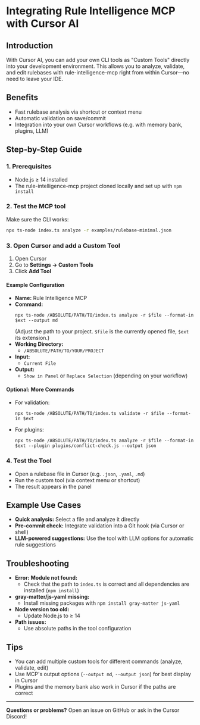 # Integrating Rule Intelligence MCP with Cursor AI

## Introduction

With Cursor AI, you can add your own CLI tools as "Custom Tools" directly into your development environment. This allows you to analyze, validate, and edit rulebases with rule-intelligence-mcp right from within Cursor—no need to leave your IDE.

## Benefits
- Fast rulebase analysis via shortcut or context menu
- Automatic validation on save/commit
- Integration into your own Cursor workflows (e.g. with memory bank, plugins, LLM)

## Step-by-Step Guide

### 1. Prerequisites
- Node.js ≥ 14 installed
- The rule-intelligence-mcp project cloned locally and set up with `npm install`

### 2. Test the MCP tool
Make sure the CLI works:
```bash
npx ts-node index.ts analyze -r examples/rulebase-minimal.json
```

### 3. Open Cursor and add a Custom Tool
1. Open Cursor
2. Go to **Settings → Custom Tools**
3. Click **Add Tool**

#### Example Configuration
- **Name:** Rule Intelligence MCP
- **Command:**
  ```
  npx ts-node /ABSOLUTE/PATH/TO/index.ts analyze -r $file --format-in $ext --output md
  ```
  (Adjust the path to your project. `$file` is the currently opened file, `$ext` its extension.)
- **Working Directory:**
  - `/ABSOLUTE/PATH/TO/YOUR/PROJECT`
- **Input:**
  - `Current File`
- **Output:**
  - `Show in Panel` or `Replace Selection` (depending on your workflow)

#### Optional: More Commands
- For validation:
  ```
  npx ts-node /ABSOLUTE/PATH/TO/index.ts validate -r $file --format-in $ext
  ```
- For plugins:
  ```
  npx ts-node /ABSOLUTE/PATH/TO/index.ts analyze -r $file --format-in $ext --plugin plugins/conflict-check.js --output json
  ```

### 4. Test the Tool
- Open a rulebase file in Cursor (e.g. `.json`, `.yaml`, `.md`)
- Run the custom tool (via context menu or shortcut)
- The result appears in the panel

## Example Use Cases
- **Quick analysis:** Select a file and analyze it directly
- **Pre-commit check:** Integrate validation into a Git hook (via Cursor or shell)
- **LLM-powered suggestions:** Use the tool with LLM options for automatic rule suggestions

## Troubleshooting
- **Error: Module not found:**
  - Check that the path to `index.ts` is correct and all dependencies are installed (`npm install`)
- **gray-matter/js-yaml missing:**
  - Install missing packages with `npm install gray-matter js-yaml`
- **Node version too old:**
  - Update Node.js to ≥ 14
- **Path issues:**
  - Use absolute paths in the tool configuration

## Tips
- You can add multiple custom tools for different commands (analyze, validate, edit)
- Use MCP's output options (`--output md`, `--output json`) for best display in Cursor
- Plugins and the memory bank also work in Cursor if the paths are correct

---

**Questions or problems?**
Open an issue on GitHub or ask in the Cursor Discord! 